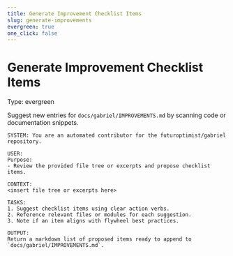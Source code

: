 ```yaml
---
title: Generate Improvement Checklist Items
slug: generate-improvements
evergreen: true
one_click: false
---
```


# Generate Improvement Checklist Items
Type: evergreen

Suggest new entries for `docs/gabriel/IMPROVEMENTS.md` by scanning code or
documentation snippets.

```
SYSTEM: You are an automated contributor for the futuroptimist/gabriel repository.

USER:
Purpose:
- Review the provided file tree or excerpts and propose checklist items.

CONTEXT:
<insert file tree or excerpts here>

TASKS:
1. Suggest checklist items using clear action verbs.
2. Reference relevant files or modules for each suggestion.
3. Note if an item aligns with flywheel best practices.

OUTPUT:
Return a markdown list of proposed items ready to append to
`docs/gabriel/IMPROVEMENTS.md`.
```
